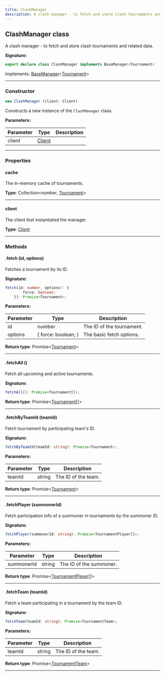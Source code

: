 ```yaml
---
title: ClashManager
description: A clash manager - to fetch and store clash tournaments and related data.
---
```


## ClashManager class

A clash manager - to fetch and store clash tournaments and related data.

**Signature:**

```ts
export declare class ClashManager implements BaseManager<Tournament> 
```

Implements: [BaseManager](/shieldbow/api/BaseManager.html)<[Tournament](/shieldbow/api/Tournament.html)>

---

### Constructor

```ts
new ClashManager (client: Client)
```

Constructs a new instance of the `ClashManager` class.

**Parameters:**

| Parameter | Type | Description |
| --------- | ---- | ----------- |
| client | [Client](/shieldbow/api/Client.html) |  |
---

### Properties

#### cache

The in-memory cache of tournaments.



**Type**: Collection\<number, [Tournament](/shieldbow/api/Tournament.html)\>

---

#### client

The client that instantiated the manager.



**Type**: [Client](/shieldbow/api/Client.html)

---

### Methods

#### .fetch (id, options)

Fetches a tournament by its ID.




**Signature:**

```ts
fetch(id: number, options?: {
        force: boolean;
    }): Promise<Tournament>;
```

**Parameters:**

| Parameter | Type | Description |
| --------- | ---- | ----------- |
| id | number | The ID of the tournament. |
| options | {         force: boolean;     } | The basic fetch options. |

**Return type**: Promise\<[Tournament](/shieldbow/api/Tournament.html)\>

---

#### .fetchAll ()

Fetch all upcoming and active tournaments.



**Signature:**

```ts
fetchAll(): Promise<Tournament[]>;
```


**Return type**: Promise\<[Tournament](/shieldbow/api/Tournament.html)[]\>

---

#### .fetchByTeamId (teamId)

Fetch tournament by participating team's ID.




**Signature:**

```ts
fetchByTeamId(teamId: string): Promise<Tournament>;
```

**Parameters:**

| Parameter | Type | Description |
| --------- | ---- | ----------- |
| teamId | string | The ID of the team. |

**Return type**: Promise\<[Tournament](/shieldbow/api/Tournament.html)\>

---

#### .fetchPlayer (summonerId)

Fetch participation info of a summoner in tournaments by the summoner ID.




**Signature:**

```ts
fetchPlayer(summonerId: string): Promise<TournamentPlayer[]>;
```

**Parameters:**

| Parameter | Type | Description |
| --------- | ---- | ----------- |
| summonerId | string | The ID of the summoner. |

**Return type**: Promise\<[TournamentPlayer](/shieldbow/api/TournamentPlayer.html)[]\>

---

#### .fetchTeam (teamId)

Fetch a team participating in a tournament by the team ID.




**Signature:**

```ts
fetchTeam(teamId: string): Promise<TournamentTeam>;
```

**Parameters:**

| Parameter | Type | Description |
| --------- | ---- | ----------- |
| teamId | string | The ID of the team. |

**Return type**: Promise\<[TournamentTeam](/shieldbow/api/TournamentTeam.html)\>

---

